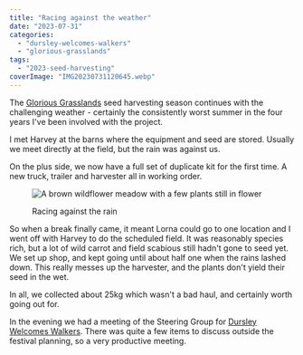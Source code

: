 ```yaml
---
title: "Racing against the weather"
date: "2023-07-31"
categories: 
  - "dursley-welcomes-walkers"
  - "glorious-grasslands"
tags: 
  - "2023-seed-harvesting"
coverImage: "IMG20230731120645.webp"
---
```


The [Glorious Grasslands](https://www.cotswoldsaonb.org.uk/looking-after/our-grasslands-projects/glorious-cotswolds-grasslands/) seed harvesting season continues with the challenging weather - certainly the consistently worst summer in the four years I've been involved with the project.

I met Harvey at the barns where the equipment and seed are stored. Usually we meet directly at the field, but the rain was against us.

On the plus side, we now have a full set of duplicate kit for the first time. A new truck, trailer and harvester all in working order.

<figure>

![A brown wildflower meadow with a few plants still in flower](images/IMG20230731110101-1024x768.webp)

<figcaption>

Racing against the rain

</figcaption>

</figure>

So when a break finally came, it meant Lorna could go to one location and I went off with Harvey to do the scheduled field. It was reasonably species rich, but a lot of wild carrot and field scabious still hadn't gone to seed yet. We set up shop, and kept going until about half one when the rains lashed down. This really messes up the harvester, and the plants don't yield their seed in the wet.

In all, we collected about 25kg which wasn't a bad haul, and certainly worth going out for.

In the evening we had a meeting of the Steering Group for [Dursley Welcomes Walkers](https://dursleywelcomeswalkers.org.uk/). There was quite a few items to discuss outside the festival planning, so a very productive meeting.
